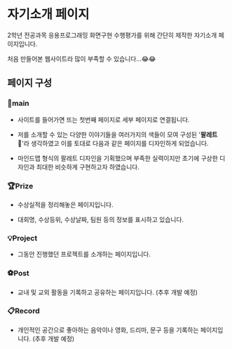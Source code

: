 # **자기소개 페이지**

2학년 전공과목 응용프로그래밍 화면구현 수행평가를 위해 간단히 제작한 자기소개 페이지입니다.

처음 만들어본 웹사이트라 많이 부족할 수 있습니다...&#x1F602;&#x1F602;



## 페이지 구성

### 🎯main
- 사이트를 들어가면 뜨는 첫번째 페이지로 세부 페이지로 연결됩니다.
    
- 저를 소개할 수 있는 다양한 이야기들을 여러가지의 색들이 모여 구성된 '**팔레트**🎨'라 생각하였고 이를 토대로 다음과 같은 페이지를 디자인하게 되었습니다.

- 마인드맵 형식의 팔레트 디자인을 기획했으며 부족한 실력이지만 초기에 구상한 디자인과 최대한 비슷하게 구현하고자 하였습니다.


### 🏆Prize
- 수상실적을 정리해놓은 페이지입니다.

- 대회명, 수상등위, 수상날짜, 팀원 등의 정보를 표시하고 있습니다.


### 💡Project
- 그동안 진행했던 프로젝트를 소개하는 페이지입니다.


### ⚽Post
- 교내 및 교외 활동을 기록하고 공유하는 페이지입니다. (추후 개발 예정)


### 📋Record
- 개인적인 공간으로 좋아하는 음악이나 영화, 드리마, 문구 등을 기록하는 페이지입니다. (추후 개발 예정)
